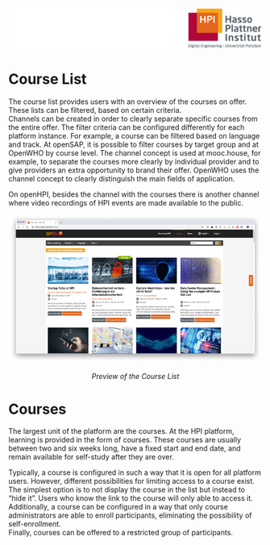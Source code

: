 ![HPI Logo](../../img/HPI_Logo.png)


# Course List

The course list provides users with an overview of the courses on offer. These lists can be filtered, based on certain criteria.  
Channels can be created in order to clearly separate specific courses from the entire offer. The filter criteria can be configured differently for each platform instance. For example, a course can be filtered based on language and track. At openSAP, it is possible to filter courses by target group and at OpenWHO by course level. The channel concept is used at mooc.house, for example, to separate the courses more clearly by individual provider and to give providers an extra opportunity to brand their offer. OpenWHO uses the channel concept to clearly distinguish the main fields of application.    

On openHPI, besides the channel with the courses there is another channel where video recordings of HPI events are made available to the public.

<img src="../../img/features/structure/course_list.png">  
<p align="center"><i>Preview of the Course List</i></p>

# Courses

The largest unit of the platform are the courses. At the HPI platform, learning is provided in the form of courses. These courses are usually between two and six weeks long, have a fixed start and end date, and remain available for self-study after they are over.  

Typically, a course is configured in such a way that it is open for all platform users. However, different possibilities for limiting access to a course exist.  
The simplest option is to not display the course in the list but instead to “hide it”. Users who know the link to the course will only able to access it.  
Additionally, a course can be configured in a way that only course administrators are able to enroll participants, eliminating the possibility of self-enrollment.  
Finally, courses can be offered to a restricted group of participants.  
